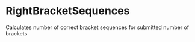# RightBracketSequences
Calculates number of correct bracket sequences for submitted number of brackets
